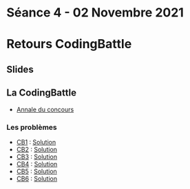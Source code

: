 # Séance 4 - 02 Novembre 2021
# Retours CodingBattle
## Slides
## La CodingBattle
  - [Annale du concours](https://www.isograd-testingservices.com/FR/solutions-challenges-de-code?cts_id=77)
### Les problèmes
  - [CB1](CB2021-1.pdf) : [Solution](CB2021-Solution-1.py)
  - [CB2](CB2021-2.pdf) : [Solution](CB2021-Solution-2.py)
  - [CB3](CB2021-3.pdf) : [Solution](CB2021-Solution-3.py)
  - [CB4](CB2021-4.pdf) : [Solution](CB2021-Solution-4.py)
  - [CB5](CB2021-5.pdf) : [Solution](CB2021-Solution-5.py)
  - [CB6](CB2021-6.pdf) : [Solution](CB2021-Solution-6.py)
